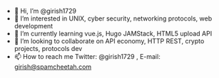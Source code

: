 - 👋 Hi, I’m @girish1729
- 👀 I’m interested in UNIX, cyber security, networking protocols, web development
- 🌱 I’m currently learning vue.js, Hugo JAMStack, HTML5 upload API
- 💞️ I’m looking to collaborate on API economy, HTTP REST, crypto projects, protocols dev
- 📫 How to reach me Twitter: @girish1729 , E-mail: girish@spamcheetah.com

<!---
girish1729/girish1729 is a ✨ special ✨ repository because its `README.md` (this file) appears on your GitHub profile.
You can click the Preview link to take a look at your changes.
--->

